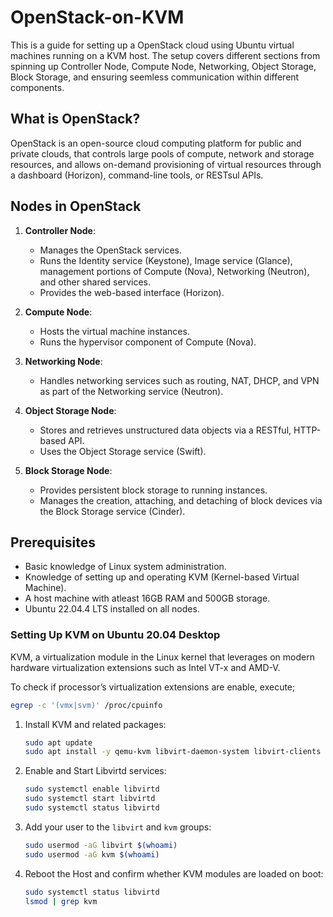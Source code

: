 # OpenStack-on-KVM
This is a guide for setting up a OpenStack cloud using Ubuntu virtual machines running on a KVM host. The setup covers different sections from spinning up Controller Node, Compute Node, Networking, Object Storage, Block Storage, and ensuring seemless communication within different components.

## What is OpenStack?
OpenStack is an open-source cloud computing platform for public and private clouds, that controls large pools of compute, network and storage resources, and allows on-demand provisioning of virtual resources through a dashboard (Horizon), command-line tools, or RESTsul APIs.

## Nodes in OpenStack

1. **Controller Node**: 
   - Manages the OpenStack services.
   - Runs the Identity service (Keystone), Image service (Glance), management portions of Compute (Nova), Networking (Neutron), and other shared services.
   - Provides the web-based interface (Horizon).

2. **Compute Node**: 
   - Hosts the virtual machine instances.
   - Runs the hypervisor component of Compute (Nova).

3. **Networking Node**:
   - Handles networking services such as routing, NAT, DHCP, and VPN as part of the Networking service (Neutron).

4. **Object Storage Node**: 
   - Stores and retrieves unstructured data objects via a RESTful, HTTP-based API.
   - Uses the Object Storage service (Swift).

5. **Block Storage Node**: 
   - Provides persistent block storage to running instances.
   - Manages the creation, attaching, and detaching of block devices via the Block Storage service (Cinder).

## Prerequisites
- Basic knowledge of Linux system administration.
- Knowledge of setting up and operating KVM (Kernel-based Virtual Machine).
- A host machine with atleast 16GB RAM and 500GB storage.
- Ubuntu 22.04.4 LTS installed on all nodes.

### Setting Up KVM on Ubuntu 20.04 Desktop
KVM, a virtualization module in the Linux kernel that leverages on modern hardware virtualization extensions such as Intel VT-x and AMD-V. 

To check if processor’s virtualization extensions are enable, execute;

   ```bash
   egrep -c '(vmx|svm)' /proc/cpuinfo
   ```
1. Install KVM and related packages:

    ```bash
    sudo apt update
    sudo apt install -y qemu-kvm libvirt-daemon-system libvirt-clients bridge-utils virt-manager
    ```

2. Enable and Start Libvirtd services:

    ```bash
    sudo systemctl enable libvirtd
    sudo systemctl start libvirtd
    sudo systemctl status libvirtd
    ```

3. Add your user to the `libvirt` and `kvm` groups:

    ```bash
    sudo usermod -aG libvirt $(whoami)
    sudo usermod -aG kvm $(whoami)
    ```

4. Reboot the Host and confirm whether KVM modules are loaded on boot:
   
    ```bash
    sudo systemctl status libvirtd
    lsmod | grep kvm
    ```



